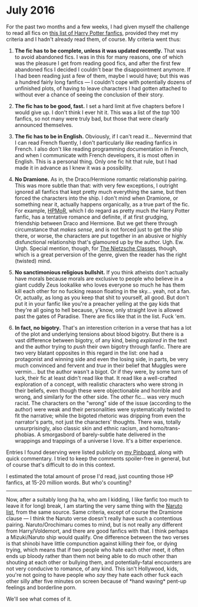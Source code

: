 # July 2016

For the past two months and a few weeks, I had given myself the challenge to
read all fics on [this list of Harry Potter fanfics][hplist], provided they met
my criteria and I hadn't already read them, of course. My criteria went thus:

1. **The fic has to be complete, unless it was updated recently.** That was to
   avoid abandoned fics. I was in this for many reasons, one of which was the
   pleasure I get from reading good fics, and after the first few abandoned
   fics I decided I couldn't bear the disappointment anymore. If I had been
   reading just a few of them, maybe I would have; but this was a hundred
   fairly long fanfics — I couldn't cope with potentially dozens of unfinished
   plots, of having to leave characters I had gotten attached to without ever a
   chance of seeing the conclusion of their story.

2. **The fic has to be good, fast.** I set a hard limit at five chapters before
   I would give up. I don't think I ever hit it. This was a list of the _top_
   100 fanfics, so not many were truly bad, but those that were clearly
   announced themselves.

3. **The fic has to be in English.** Obviously, if I can't read it… Nevermind
   that I can read French fluently, I don't particularly _like_ reading fanfics
   in French. I also don't like reading programming documentation in French,
   and when I communicate with French developers, it is most often in English.
   This is a personal thing. Only one fic hit that rule, but I had made it in
   advance as I knew it was a possibility.

4. **No Dramione.** As in, the Draco/Hermione romantic relationship pairing.
   This was more subtle than that: with very few exceptions, I outright ignored
   all fanfics that kept pretty much everything the same, but then forced the
   characters into the ship. I don't mind when Dramione, or something near it,
   actually happens organically, as a true part of the fic. For example,
   [HPMoR], which I do regard as pretty much _the_ Harry Potter fanfic, has a
   tentative romance and definite, if at first grudging, friendship between
   Draco and Hermione. But we get there through circumstance that _makes
   sense_, and is not forced just to get the ship there, or worse, the
   characters are put together in an abusive or highly disfunctional
   relationship that's glamoured up by the author. Ugh. Ew. Urgh. Special
   mention, though, for [The Nietzsche Classes], though, which is a great
   perversion of the genre, given the reader has the right (twisted) mind.

5. **No sanctimonious religious bullshit.** If you think atheists don't
   actually have morals because morals are exclusive to people who believe in a
   giant cuddly Zeus lookalike who loves everyone so much he has them kill each
   other for no fucking reason floating in the sky… yeah, not a fan. Or,
   actually, as long as you keep that shit to yourself, all good. But don't put
   it in your fanfic like you're a preacher yelling at the gay kids that
   they're all going to hell because, y'know, only straight love is allowed
   past the gates of Paradise. There are fics like that in the list. Fuck 'em.

6. **In fact, no bigotry.** That's an interestion criterion in a verse that has
   a lot of the plot and underlying tensions about blood bigotry. But there is
   a vast difference between bigotry, of any kind, being _explored_ in the text
   and the author trying to _push_ their own bigotry through fanfic. There are
   two very blatant opposites in this regard in the list: one had a protagonist
   and winning side and even the losing side, in parts, be very much convinced
   and fervent and _true_ in their belief that Muggles were vermin… but the
   author wasn't a bigot. Or if they were, by some turn of luck, their fic at
   least didn't read like that. It read like a well-crafted exploration of a
   concept, with realistic characters who were strong in their beliefs, even
   though these were objectionable and horrible and wrong, and similarly for
   the other side. The _other_ fic… was very much racist. The characters on
   the "wrong" side of the issue (according to the author) were weak and their
   personalities were systematically twisted to fit the narrative; while the
   bigoted rhetoric was dripping from even the narrator's parts, not just the
   characters' thoughts. There was, totally unsurprisingly, also classic skin
   and ethnic racism, and homo/trans-phobias. A smorgasbord of barely-subtle
   hate delivered in the wrappings and trappings of a universe I love. It's a
   bitter experience.

Entries I found deserving were listed publicly on [my Pinboard], along with
quick commentary. I tried to keep the comments spoiler-free in general, but
of course that's difficult to do in this context.

I estimated the total amount of prose I'd read, just counting those HP fanfics,
at 15-20 million words. But who's counting?

---

Now, after a suitably long (ha ha, who am I kidding, I like fanfic too much to
leave it for long) break, I am starting the very same thing with the [Naruto
list], from the same source. Same criteria, except of course the Dramione
clause — I think the Naruto verse doesn't really have such a contentious
pairing. Naruto/Orochimaru comes to mind, but is not really any different from
Harry/Voldemort, and there are good fanfics with that. I think perhaps a
Mizuki/Naruto ship would qualify. One difference between the two verses is that
shinobi have little compunction against killing their foe, or dying trying,
which means that if two people who hate each other meet, it often ends up
bloody rather than them not being able to do much other than shouting at each
other or bullying them, and potentially-fatal encounters are not very conducive
to romance, of any kind. This isn't Hollywood, kids, you're not going to have
people who _say_ they hate each other fuck each other silly after five minutes
on screen because of \*hand waving\* pent-up feelings and borderline porn.

We'll see what comes of it.

[hplist]: https://colah.github.io/posts/2014-07-FFN-Graphs-Vis/pagerank/hp.html
[HPMoR]: http://hpmor.com/
[my Pinboard]: https://pinboard.in/u:passcod
[Naruto list]: https://colah.github.io/posts/2014-07-FFN-Graphs-Vis/pagerank/naruto.html
[The Nietzsche Classes]: https://www.fanfiction.net/s/2603288/1/The-Nietzsche-Classes
